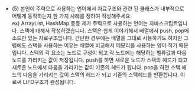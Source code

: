 - (5) 본인이 주력으로 사용하는 언어에서 자료구조와 관련 된 클래스가 내부적으로 어떻게 동작하는지 한 가지 사례를 정하여 작성해주세요. ex) ArrayList, HashMap 등등
  제가 주력으로 사용하는 언어는 자바스크립트입니다.
  스택에 대해서 작성하겠습니다.
  스택은 쉽게 이야기해서 배열에서 push, pop메소드만 있는 자료구조입니다.
  간단한 경우에는 배열을 그대로 사용하기도 하지만 그럼에도 스택을 사용하는 이유는 배열에 비교해서 메모리를 사용하는 양이 적기 때문입니다.
  스택의 각 요소는 노드로 구성이 되고 각 노드에는 해당하는 벨류값과 다음 노드를 가리키는 값이 저장됩니다.
  push를 하면 새로운 노드가 스택의 헤드가 되고 새로운 노드에서 다음을 가리키는 값이 기존의 헤드가 됩니다.
  pop을 하면 스택 헤드의 다음을 가리키는 값이 스택의 헤드가 되고 기존의 스택헤드를 반환합니다.
  이로써 LIFO구조가 완성됩니다.
